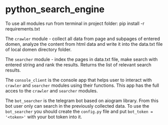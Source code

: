 # python_search_engine
                                                                       
To use all modules run from terminal in project folder:
pip install -r requirements.txt






The `crawler` module - collect all data from page and subpages of entered domen, analyze the content from html data and write it into the data.txt file of local domen directory folder.

The `searcher` module - index the pages in data.txt file, make search with entered string and rank the results. Returns the list of relevant search results.

The `console_client` is the console app that helps user to interact with `crawler` and `searcher` modules using their functions. This app has the full acces to the `crawler` and `searcher` modules.

The `bot_searcher` is the telegram bot based on aiogram library. From this bot user only can search in the previously collected data.
To use the `bot_searcher` you should create the `config.py` file and put `bot_token = '<token>'` with your bot token into it.